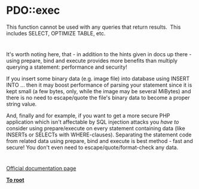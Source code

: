 # PDO::exec





This function cannot be used with any queries that return results.&#xA0; This includes SELECT, OPTIMIZE TABLE, etc.

  

#



It&apos;s worth noting here, that - in addition to the hints given in docs up there - using prepare, bind and execute provides more benefits than multiply querying a statement: performance and security!

If you insert some binary data (e.g. image file) into database using INSERT INTO ... then it may boost performance of parsing your statement since it is kept small (a few bytes, only, while the image may be several MiBytes) and there is no need to escape/quote the file&apos;s binary data to become a proper string value.

And, finally and for example, if you want to get a more secure PHP application which isn&apos;t affectable by SQL injection attacks you _have to_ consider using prepare/execute on every statement containing data (like INSERTs or SELECTs with WHERE-clauses). Separating the statement code from related data using prepare, bind and execute is best method - fast and secure! You don&apos;t even need to escape/quote/format-check any data.

  

#

[Official documentation page](https://www.php.net/manual/en/pdo.exec.php)

**[To root](/README.md)**